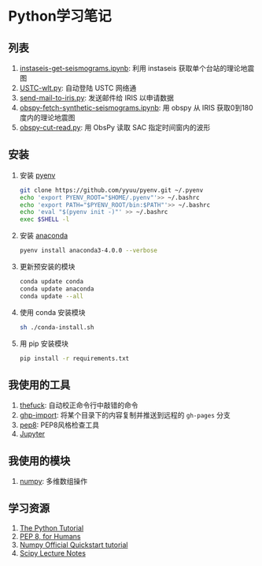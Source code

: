 # Python学习笔记

## 列表

1. [instaseis-get-seismograms.ipynb](instaseis-get-seismograms.ipynb): 利用 instaseis 获取单个台站的理论地震图
2. [USTC-wlt.py](USTC-wlt.py): 自动登陆 USTC 网络通
3. [send-mail-to-iris.py](send-mail-to-iris.py): 发送邮件给 IRIS 以申请数据
4. [obspy-fetch-synthetic-seismograms.ipynb](obspy-fetch-synthetic-seismograms.ipynb): 用 obspy 从 IRIS 获取0到180度内的理论地震图
5. [obspy-cut-read.py](obspy-cut-read.py): 用 ObsPy 读取 SAC 指定时间窗内的波形


## 安装

1. 安装 [pyenv](https://github.com/yyuu/pyenv)
   ```bash
   git clone https://github.com/yyuu/pyenv.git ~/.pyenv
   echo 'export PYENV_ROOT="$HOME/.pyenv"'>> ~/.bashrc
   echo 'export PATH="$PYENV_ROOT/bin:$PATH"'>> ~/.bashrc
   echo 'eval "$(pyenv init -)"' >> ~/.bashrc
   exec $SHELL -l
   ```

2. 安装 [anaconda](https://www.continuum.io/downloads)
   ```bash
   pyenv install anaconda3-4.0.0 --verbose
   ```

3. 更新预安装的模块
   ```bash
   conda update conda
   conda update anaconda
   conda update --all
   ```

4. 使用 conda 安装模块
   ```bash
   sh ./conda-install.sh
   ```

4. 用 pip 安装模块
   ```bash
   pip install -r requirements.txt
   ```

## 我使用的工具

1. [thefuck](https://github.com/nvbn/thefuck): 自动校正命令行中敲错的命令
2. [ghp-import](https://github.com/davisp/ghp-import): 将某个目录下的内容复制并推送到远程的 `gh-pages` 分支
3. [pep8](https://github.com/PyCQA/pycodestyle): PEP8风格检查工具
4. [Jupyter](http://jupyter.org/)

## 我使用的模块

1. [numpy](http://www.numpy.org/): 多维数组操作

## 学习资源

1. [The Python Tutorial](https://docs.python.org/3.5/tutorial/index.html)
2. [PEP 8, for Humans](http://pep8.org/)
3. [Numpy Official Quickstart tutorial](http://docs.scipy.org/doc/numpy/user/quickstart.html)
4. [Scipy Lecture Notes](http://www.scipy-lectures.org/)
